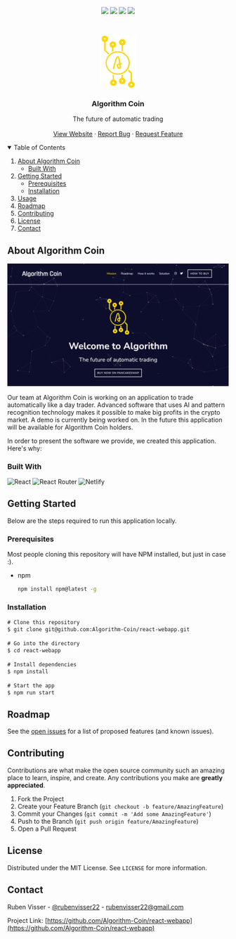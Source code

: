 <p align="center">
    <a href="https://github.com/badges/shields/graphs/contributors" alt="Contributors">
        <img src="https://img.shields.io/github/contributors/Algorithm-Coin/react-webapp?label=Contributors" /></a>
    <a href="https://github.com/Algorithm-Coin/react-webapp/issues" alt="Issues">
        <img src="https://img.shields.io/github/issues/Algorithm-Coin/react-webapp?label=Issues" /></a>
    <a href="https://github.com/Algorithm-Coin/react-webapp/blob/main/LICENSE" alt="License">
        <img src="https://img.shields.io/github/license/Algorithm-Coin/react-webapp?label=License" /></a>
    <a href="https://app.netlify.com/sites/algorithmcoin/deploys" alt="Contributors">
        <img src="https://api.netlify.com/api/v1/badges/59c8ca80-9c7c-4a2b-b397-2e79ea576d3f/deploy-status" /></a>
</p>


<!-- PROJECT LOGO -->
<br />
<p align="center">
  <a href="https://github.com/Algorithm-Coin/react-webapp">
    <img src="src/assets/logo.png" alt="Logo" width="80" height="120">
  </a>

  <h3 align="center">Algorithm Coin</h3>

  <p align="center">
    The future of automatic trading
    <br />
    <br />
    <a href="https://algorithmcoin.netlify.app/">View Website</a>
    ·
    <a href="https://github.com/Algorithm-Coin/react-webapp/issues">Report Bug</a>
    ·
    <a href="https://github.com/Algorithm-Coin/react-webapp/issues">Request Feature</a>
  </p>
</p>

<!-- TABLE OF CONTENTS -->
<details open="open">
  <summary>Table of Contents</summary>
  <ol>
    <li>
      <a href="#about-the-project">About Algorithm Coin</a>
      <ul>
        <li><a href="#built-with">Built With</a></li>
      </ul>
    </li>
    <li>
      <a href="#getting-started">Getting Started</a>
      <ul>
        <li><a href="#prerequisites">Prerequisites</a></li>
        <li><a href="#installation">Installation</a></li>
      </ul>
    </li>
    <li><a href="#usage">Usage</a></li>
    <li><a href="#roadmap">Roadmap</a></li>
    <li><a href="#contributing">Contributing</a></li>
    <li><a href="#license">License</a></li>
    <li><a href="#contact">Contact</a></li>
  </ol>
</details>

<!-- ABOUT THE PROJECT -->

## About Algorithm Coin

![Product Gif](https://github.com/Algorithm-Coin/react-webapp/blob/main/src/assets/algorithm-preview.gif)

Our team at Algorithm Coin is working on an application to trade automatically like a day trader. Advanced software that uses AI and pattern recognition technology makes it possible to make big profits in the crypto market. A demo is currently being worked on. In the future this application will be available for Algorithm Coin holders.

In order to present the software we provide, we created this application.
Here's why:

### Built With

![React](https://img.shields.io/badge/react-%2320232a.svg?style=for-the-badge&logo=react&logoColor=%2361DAFB)
![React Router](https://img.shields.io/badge/React_Router-CA4245?style=for-the-badge&logo=react-router&logoColor=white)
![Netlify](https://img.shields.io/badge/netlify-%23000000.svg?style=for-the-badge&logo=netlify&logoColor=#00C7B7)

<!-- GETTING STARTED -->

## Getting Started

Below are the steps required to run this application locally.

### Prerequisites

Most people cloning this repository will have NPM installed, but just in case :).

- npm
  ```sh
  npm install npm@latest -g
  ```

### Installation

```shell
# Clone this repository
$ git clone git@github.com:Algorithm-Coin/react-webapp.git

# Go into the directory
$ cd react-webapp

# Install dependencies
$ npm install

# Start the app
$ npm run start
```

<!-- ROADMAP -->

## Roadmap

See the [open issues](https://github.com/Algorithm-Coin/react-webapp/issues) for a list of proposed features (and known issues).

<!-- CONTRIBUTING -->

## Contributing

Contributions are what make the open source community such an amazing place to learn, inspire, and create. Any contributions you make are **greatly appreciated**.

1. Fork the Project
2. Create your Feature Branch (`git checkout -b feature/AmazingFeature`)
3. Commit your Changes (`git commit -m 'Add some AmazingFeature'`)
4. Push to the Branch (`git push origin feature/AmazingFeature`)
5. Open a Pull Request

<!-- LICENSE -->

## License

Distributed under the MIT License. See `LICENSE` for more information.

<!-- CONTACT -->

## Contact

Ruben Visser - [@rubenvisser22](https://twitter.com/rubenvisser22) - rubenvisser22@gmail.com

Project Link: [https://github.com/Algorithm-Coin/react-webapp](https://github.com/Algorithm-Coin/react-webapp)
